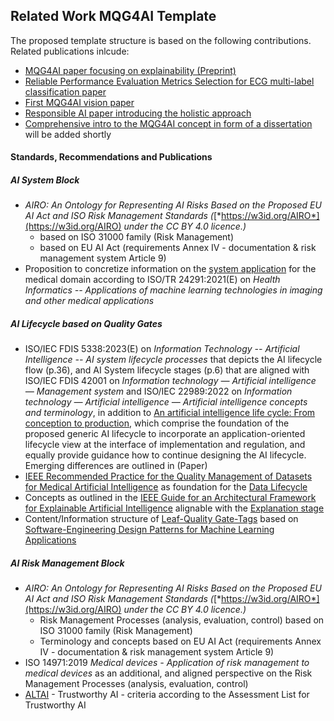 ## Related Work MQG4AI Template

The proposed template structure is based on the following contributions.
Related publications inlcude:   
- [MQG4AI paper focusing on explainability (Preprint)](https://arxiv.org/abs/2502.11889)
- [Reliable Performance Evaluation Metrics Selection for ECG multi-label classification paper](https://ieeexplore.ieee.org/document/10570023)
- [First MQG4AI vision paper](https://www.scitepress.org/Link.aspx?doi=10.5220/0012121300003538)
- [Responsible AI paper introducing the holistic approach](https://link.springer.com/article/10.1007/s43681-025-00666-z?utm_source=rct_congratemailt&utm_medium=email&utm_campaign=oa_20250318&utm_content=10.1007/s43681-025-00666-z)
- [Comprehensive intro to the MQG4AI concept in form of a dissertation]() will be added shortly

#### Standards, Recommendations and Publications

##### AI System Block
- *AIRO: An Ontology for Representing AI Risks Based on the Proposed EU AI Act and ISO Risk Management Standards (*[*https://w3id.org/AIRO*](https://w3id.org/AIRO) *under the CC BY 4.0 licence.)* 
  - based on ISO 31000 family (Risk Management)
  - based on EU AI Act (requirements Annex IV - documentation & risk management system Article 9)
- Proposition to concretize information on the [system application](./MQG4DesignKnowledge/1_System/Application/Application.md#example-domain-medicine) for the medical domain according to ISO/TR 24291:2021(E) on *Health Informatics -- Applications of machine learning technologies in imaging and other medical applications*

##### AI Lifecycle based on Quality Gates
- ISO/IEC FDIS 5338:2023(E) on *Information Technology -- Artificial Intelligence -- AI system lifecycle processes* that depicts the AI lifecycle flow (p.36), and AI System lifecycle stages (p.6) that are aligned with ISO/IEC FDIS 42001 on *Information technology — Artificial intelligence — Management system* and ISO/IEC 22989:2022 on *Information technology — Artificial intelligence — Artificial intelligence concepts and terminology*, in addition to [An artificial intelligence life cycle: From conception to production](https://www.sciencedirect.com/science/article/pii/S2666389922000745), which comprise the foundation of the proposed generic AI lifecycle to incorporate an application-oriented lifecycle view at the interface of implementation and regulation, and equally provide guidance how to continue designing the AI lifecycle. Emerging differences are outlined in (Paper)
- [IEEE Recommended Practice for the Quality Management of Datasets for Medical Artificial Intelligence](https://ieeexplore.ieee.org/document/9812564) as foundation for the [Data Lifecycle](./MQG4DesignKnowledge/2_Lifecycle/1_Data/QG_Data_(Lifecycle).md)
- Concepts as outlined in the [IEEE Guide for an Architectural Framework for Explainable Artificial Intelligence](https://standards.ieee.org/ieee/2894/11296/) alignable with the [Explanation stage](./MQG4DesignKnowledge/2_Lifecycle/2_Development/4_Model_Explanation/QG_ModelExplanation_(Development).md)
- Content/Information structure of [Leaf-Quality Gate-Tags](./templates/Template_LeafQG.md) based on [Software-Engineering Design Patterns for Machine Learning Applications](https://ieeexplore.ieee.org/document/9734272)

##### AI Risk Management Block
- *AIRO: An Ontology for Representing AI Risks Based on the Proposed EU AI Act and ISO Risk Management Standards (*[*https://w3id.org/AIRO*](https://w3id.org/AIRO) *under the CC BY 4.0 licence.)* 
  - Risk Management Processes (analysis, evaluation, control) based on ISO 31000 family (Risk Management)
  - Terminology and concepts based on EU AI Act (requirements Annex IV - documentation & risk management system Article 9)
- ISO 14971:2019 *Medical devices - Application of risk management to medical devices* as an additional, and aligned perspective on the Risk Management Processes (analysis, evaluation, control)
- [ALTAI](https://digital-strategy.ec.europa.eu/en/library/assessment-list-trustworthy-artificial-intelligence-altai-self-assessment) - Trustworthy AI - criteria according to the Assessment List for Trustworthy AI 


 




